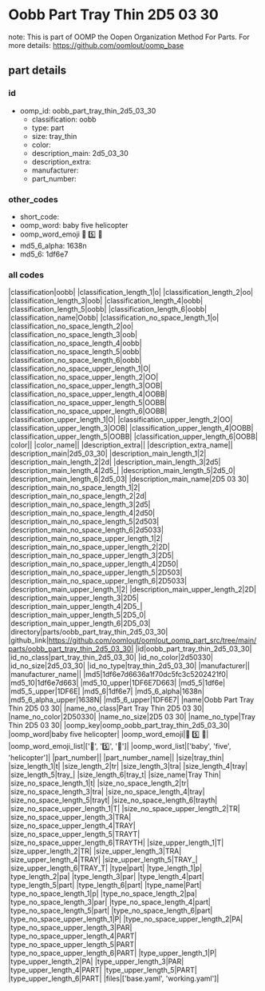 # Oobb Part Tray Thin 2D5 03 30  

note: This is part of OOMP the Oopen Organization Method For Parts. For more details: https://github.com/oomlout/oomp_base

##  part details





### id
* oomp_id: oobb_part_tray_thin_2d5_03_30
  * classification: oobb
  * type: part
  * size: tray_thin
  * color: 
  * description_main: 2d5_03_30
  * description_extra: 
  * manufacturer: 
  * part_number: 

### other_codes
* short_code: 
* oomp_word: baby five helicopter
* oomp_word_emoji :baby: :five: :helicopter:
* md5_6_alpha: 1638n
* md5_6: 1df6e7

### all codes 
|classification|oobb|
|classification_length_1|o|
|classification_length_2|oo|
|classification_length_3|oob|
|classification_length_4|oobb|
|classification_length_5|oobb|
|classification_length_6|oobb|
|classification_name|Oobb|
|classification_no_space_length_1|o|
|classification_no_space_length_2|oo|
|classification_no_space_length_3|oob|
|classification_no_space_length_4|oobb|
|classification_no_space_length_5|oobb|
|classification_no_space_length_6|oobb|
|classification_no_space_upper_length_1|O|
|classification_no_space_upper_length_2|OO|
|classification_no_space_upper_length_3|OOB|
|classification_no_space_upper_length_4|OOBB|
|classification_no_space_upper_length_5|OOBB|
|classification_no_space_upper_length_6|OOBB|
|classification_upper_length_1|O|
|classification_upper_length_2|OO|
|classification_upper_length_3|OOB|
|classification_upper_length_4|OOBB|
|classification_upper_length_5|OOBB|
|classification_upper_length_6|OOBB|
|color||
|color_name||
|description_extra||
|description_extra_name||
|description_main|2d5_03_30|
|description_main_length_1|2|
|description_main_length_2|2d|
|description_main_length_3|2d5|
|description_main_length_4|2d5_|
|description_main_length_5|2d5_0|
|description_main_length_6|2d5_03|
|description_main_name|2D5 03 30|
|description_main_no_space_length_1|2|
|description_main_no_space_length_2|2d|
|description_main_no_space_length_3|2d5|
|description_main_no_space_length_4|2d50|
|description_main_no_space_length_5|2d503|
|description_main_no_space_length_6|2d5033|
|description_main_no_space_upper_length_1|2|
|description_main_no_space_upper_length_2|2D|
|description_main_no_space_upper_length_3|2D5|
|description_main_no_space_upper_length_4|2D50|
|description_main_no_space_upper_length_5|2D503|
|description_main_no_space_upper_length_6|2D5033|
|description_main_upper_length_1|2|
|description_main_upper_length_2|2D|
|description_main_upper_length_3|2D5|
|description_main_upper_length_4|2D5_|
|description_main_upper_length_5|2D5_0|
|description_main_upper_length_6|2D5_03|
|directory|parts/oobb_part_tray_thin_2d5_03_30|
|github_link|https://github.com/oomlout/oomlout_oomp_part_src/tree/main/parts/oobb_part_tray_thin_2d5_03_30|
|id|oobb_part_tray_thin_2d5_03_30|
|id_no_class|part_tray_thin_2d5_03_30|
|id_no_color|2d50330|
|id_no_size|2d5_03_30|
|id_no_type|tray_thin_2d5_03_30|
|manufacturer||
|manufacturer_name||
|md5|1df6e7d6636a1f70dc5fc3c5202421f0|
|md5_10|1df6e7d663|
|md5_10_upper|1DF6E7D663|
|md5_5|1df6e|
|md5_5_upper|1DF6E|
|md5_6|1df6e7|
|md5_6_alpha|1638n|
|md5_6_alpha_upper|1638N|
|md5_6_upper|1DF6E7|
|name|Oobb Part Tray Thin 2D5 03 30|
|name_no_class|Part Tray Thin 2D5 03 30|
|name_no_color|2D50330|
|name_no_size|2D5 03 30|
|name_no_type|Tray Thin 2D5 03 30|
|oomp_key|oomp_oobb_part_tray_thin_2d5_03_30|
|oomp_word|baby five helicopter|
|oomp_word_emoji|:baby: :five: :helicopter:|
|oomp_word_emoji_list|[':baby:', ':five:', ':helicopter:']|
|oomp_word_list|['baby', 'five', 'helicopter']|
|part_number||
|part_number_name||
|size|tray_thin|
|size_length_1|t|
|size_length_2|tr|
|size_length_3|tra|
|size_length_4|tray|
|size_length_5|tray_|
|size_length_6|tray_t|
|size_name|Tray Thin|
|size_no_space_length_1|t|
|size_no_space_length_2|tr|
|size_no_space_length_3|tra|
|size_no_space_length_4|tray|
|size_no_space_length_5|trayt|
|size_no_space_length_6|trayth|
|size_no_space_upper_length_1|T|
|size_no_space_upper_length_2|TR|
|size_no_space_upper_length_3|TRA|
|size_no_space_upper_length_4|TRAY|
|size_no_space_upper_length_5|TRAYT|
|size_no_space_upper_length_6|TRAYTH|
|size_upper_length_1|T|
|size_upper_length_2|TR|
|size_upper_length_3|TRA|
|size_upper_length_4|TRAY|
|size_upper_length_5|TRAY_|
|size_upper_length_6|TRAY_T|
|type|part|
|type_length_1|p|
|type_length_2|pa|
|type_length_3|par|
|type_length_4|part|
|type_length_5|part|
|type_length_6|part|
|type_name|Part|
|type_no_space_length_1|p|
|type_no_space_length_2|pa|
|type_no_space_length_3|par|
|type_no_space_length_4|part|
|type_no_space_length_5|part|
|type_no_space_length_6|part|
|type_no_space_upper_length_1|P|
|type_no_space_upper_length_2|PA|
|type_no_space_upper_length_3|PAR|
|type_no_space_upper_length_4|PART|
|type_no_space_upper_length_5|PART|
|type_no_space_upper_length_6|PART|
|type_upper_length_1|P|
|type_upper_length_2|PA|
|type_upper_length_3|PAR|
|type_upper_length_4|PART|
|type_upper_length_5|PART|
|type_upper_length_6|PART|
|files|['base.yaml', 'working.yaml']|
